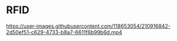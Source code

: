 # RFID


https://user-images.githubusercontent.com/118653054/210916842-2d50ef51-c629-4733-b8a7-6611f6b99b6d.mp4

